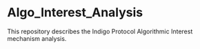 # Algo_Interest_Analysis
This repository describes the Indigo Protocol Algorithmic Interest mechanism analysis.
